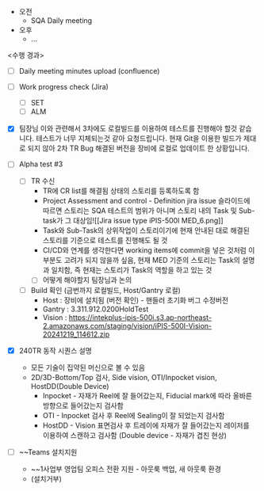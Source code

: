 - 오전
	- SQA Daily meeting
- 오후
	- ...

<수행 경과>
- [ ] Daily meeting minutes upload (confluence)
- [ ] Work progress check (Jira)
	- [ ] SET
	- [ ] ALM

- [x] 팀장님 이와 관련해서 3차에도 로컬빌드를 이용하여 테스트를 진행해야 할것 같습니다. 테스트가 너무 지체되는것 같아 요청드립니다. 현재 Git을 이용한 빌드가 제대로 되지 않아 2차 TR Bug 해결된 버전을 장비에 로컬로 업데이트 한 상황입니다.

- [ ] Alpha test #3
	- [ ] TR 수신
		- TR에 CR list를 해결됨 상태의 스토리를 등록하도록 함
		- Project Assessment and control - Definition jira issue 슬라이드에 따르면 스토리는 SQA 테스트의 범위가 아니며 스토리 내의 Task 및 Sub-task가 그 대상임![[Jira issue type iPIS-500I MED_6.png]]
		- Task와 Sub-Task의 상위작업이 스토리이기에 현재 안내된 대로 해결된 스토리를 기준으로 테스트를 진행해도 될 것
		- CI/CD와 연계를 생각한다면 working items에 commit을 넣은 것처럼 이 부분도 고려가 되지 않을까 싶음, 현재 MED 기준의 스토리는 Task의 설명과 일치함, 즉 현재는 스토리가 Task의 역할을 하고 있는 것
		- [ ] 어떻게 해야할지 팀장님과 논의
	- [ ] Build 확인 (금번까지 로컬빌드, Host/Gantry 로컬)
		- Host : 장비에 설치됨 (버전 확인) - 핸들러 초기화 버그 수정버전
		- Gantry : 3.311.912.0200HoldTest
		- Vision : https://intekplus-ipis-500i.s3.ap-northeast-2.amazonaws.com/staging/vision/iPIS-500I-Vision-20241219_114612.zip

- [x] 240TR 동작 시퀀스 설명
	- 모든 기술이 집약된 머신으로 볼 수 있음
	- 2D/3D-Bottom/Top 검사, Side vision, OTI/Inpocket vision, HostDD(Double Device)
		- Inpocket - 자재가 Reel에 잘 들어갔는지, Fiducial mark에 따라 올바른 방향으로 들어갔는지 검사함
		- OTI - Inpocket 검사 후 Reel에 Sealing이 잘 되었는지 검사함
		- HostDD - Vision 표면검사 후 트레이에 자재가 잘 들어갔는지 레이저를 이용하여 스캔하고 검사함 (Double device - 자재가 겹친 현상)

- [ ] ~~Teams 설치지원
	- ~~1사업부 영업팀 오피스 전환 지원 - 아웃룩 백업, 새 아웃룩 환경
	- (설치거부)